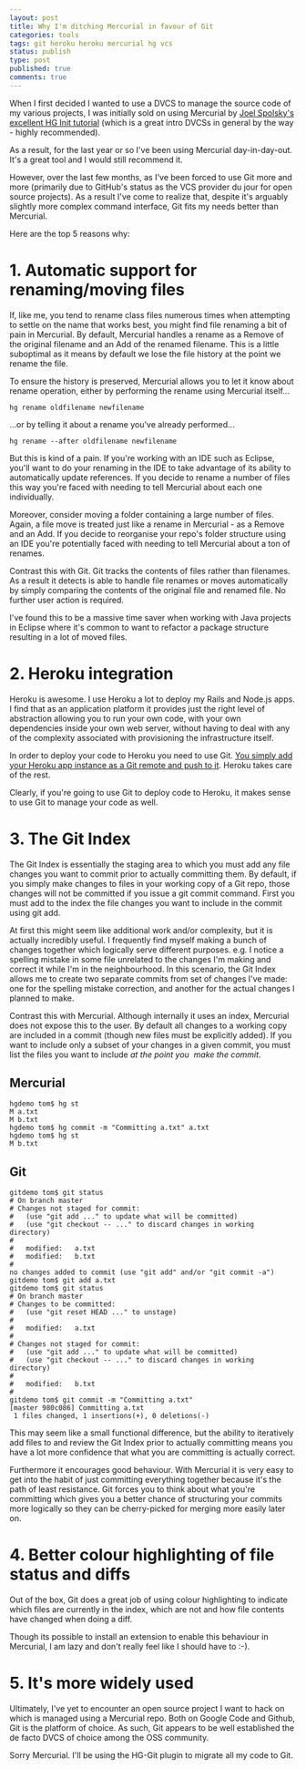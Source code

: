 ```yaml
---
layout: post
title: Why I'm ditching Mercurial in favour of Git
categories: tools
tags: git heroku heroku mercurial hg vcs
status: publish
type: post
published: true
comments: true
---
```


When I first decided I wanted to use a DVCS to manage the source code of my various projects, I was initially sold on using Mercurial by <a title="HG Init" href="http://hginit.com/">Joel Spolsky's excellent HG Init tutorial</a> (which is a great intro DVCSs in general by the way - highly recommended).

As a result, for the last year or so I've been using Mercurial day-in-day-out. It's a great tool and I would still recommend it.

However, over the last few months, as I've been forced to use Git more and more (primarily due to GitHub's status as the VCS provider du jour for open source projects). As a result I've come to realize that, despite it's arguably slightly more complex command interface, Git fits my needs better than Mercurial.

Here are the top 5 reasons why:
# 1. Automatic support for renaming/moving files
If, like me, you tend to rename class files numerous times when attempting to settle on the name that works best, you might find file renaming a bit of pain in Mercurial. By default, Mercurial handles a rename as a Remove of the original filename and an Add of the renamed filename. This is a little suboptimal as it means by default we lose the file history at the point we rename the file.

To ensure the history is preserved, Mercurial allows you to let it know about rename operation, either by performing the rename using Mercurial itself...

`hg rename oldfilename newfilename`

...or by telling it about a rename you've already performed...

`hg rename --after oldfilename newfilename`

But this is kind of a pain. If you're working with an IDE such as Eclipse, you'll want to do your renaming in the IDE to take advantage of its ability to automatically update references. If you decide to rename a number of files this way you're faced with needing to tell Mercurial about each one individually.

Moreover, consider moving a folder containing a large number of files. Again, a file move is treated just like a rename in Mercurial - as a Remove and an Add. If you decide to reorganise your repo's folder structure using an IDE you're potentially faced with needing to tell Mercurial about a ton of renames.

Contrast this with Git. Git tracks the contents of files rather than filenames. As a result it detects is able to handle file renames or moves automatically by simply comparing the contents of the original file and renamed file. No further user action is required.

I've found this to be a massive time saver when working with Java projects in Eclipse where it's common to want to refactor a package structure resulting in a lot of moved files.

# 2. Heroku integration
Heroku is awesome. I use Heroku a lot to deploy my Rails and Node.js apps. I find that as an application platform it provides just the right level of abstraction allowing you to run your own code, with your own dependencies inside your own web server, without having to deal with any of the complexity associated with provisioning the infrastructure itself.

In order to deploy your code to Heroku you need to use Git. <a href="https://devcenter.heroku.com/articles/git">You simply add your Heroku app instance as a Git remote and push to it</a>. Heroku takes care of the rest.

Clearly, if you're going to use Git to deploy code to Heroku, it makes sense to use Git to manage your code as well.

# 3. The Git Index
The Git Index is essentially the staging area to which you must add any file changes you want to commit prior to actually committing them. By default, if you simply make changes to files in your working copy of a Git repo, those changes will not be committed if you issue a git commit command. First you must add to the index the file changes you want to include in the commit using git add.

At first this might seem like additional work and/or complexity, but it is actually incredibly useful. I frequently find myself making a bunch of changes together which logically serve different purposes. e.g. I notice a spelling mistake in some file unrelated to the changes I'm making and correct it while I'm in the neighbourhood. In this scenario, the Git Index allows me to create two separate commits from set of changes I've made: one for the spelling mistake correction, and another for the actual changes I planned to make.

Contrast this with Mercurial. Although internally it uses an index, Mercurial does not expose this to the user. By default all changes to a working copy are included in a commit (though new files must be explicitly added). If you want to include only a subset of your changes in a given commit, you must list the files you want to include <em>at the point you  make the commit</em>.

## Mercurial


    hgdemo tom$ hg st
    M a.txt
    M b.txt
    hgdemo tom$ hg commit -m "Committing a.txt" a.txt
    hgdemo tom$ hg st
    M b.txt


## Git


    gitdemo tom$ git status
    # On branch master
    # Changes not staged for commit:
    #   (use "git add ..." to update what will be committed)
    #   (use "git checkout -- ..." to discard changes in working directory)
    #
    #	modified:   a.txt
    #	modified:   b.txt
    #
    no changes added to commit (use "git add" and/or "git commit -a")
    gitdemo tom$ git add a.txt
    gitdemo tom$ git status
    # On branch master
    # Changes to be committed:
    #   (use "git reset HEAD ..." to unstage)
    #
    #	modified:   a.txt
    #
    # Changes not staged for commit:
    #   (use "git add ..." to update what will be committed)
    #   (use "git checkout -- ..." to discard changes in working directory)
    #
    #	modified:   b.txt
    #
    gitdemo tom$ git commit -m "Committing a.txt"
    [master 980c086] Committing a.txt
     1 files changed, 1 insertions(+), 0 deletions(-)


This may seem like a small functional difference, but the ability to iteratively add files to and review the Git Index prior to actually committing means you have a lot more confidence that what you are committing is actually correct.

Furthermore it encourages good behaviour. With Mercurial it is very easy to get into the habit of just committing everything together because it's the path of least resistance. Git forces you to think about what you're committing which gives you a better chance of structuring your commits more logically so they can be cherry-picked for merging more easily later on.

# 4. Better colour highlighting of file status and diffs
Out of the box, Git does a great job of using colour highlighting to indicate which files are currently in the index, which are not and how file contents have changed when doing a diff.

Though its possible to install an extension to enable this behaviour in Mercurial, I am lazy and don't really feel like I should have to :-).

# 5. It's more widely used
Ultimately, I've yet to encounter an open source project I want to hack on which is managed using a Mercurial repo. Both on Google Code and Github, Git is the platform of choice. As such, Git appears to be well established the de facto DVCS of choice among the OSS community.

Sorry Mercurial. I'll be using the HG-Git plugin to migrate all my code to Git.
